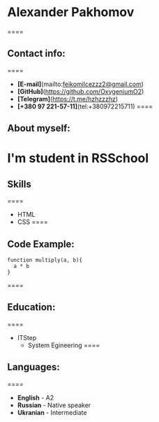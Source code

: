 # Alexander Pakhomov
====
## Contact info:
====
* **[E-mail]**(mailto:feikomilcezzz2@gmail.com)
* **[GitHub]**(https://github.com/OxygeniumO2)
* **[Telegram]**(https://t.me/hzhzzzhz)
* **[+380 97 221-57-11]**(tel:+380972215711)
====
## About myself:
I'm student in **RSSchool**
====
## Skills
====
* HTML
* CSS
====
## Code Example:
```
function multiply(a, b){
  a * b
}
```
====
## Education:
====
* ITStep
    + System Egineering
====
## Languages:
====
* **English** - A2
* **Russian** - Native speaker
* **Ukranian** - Intermediate



